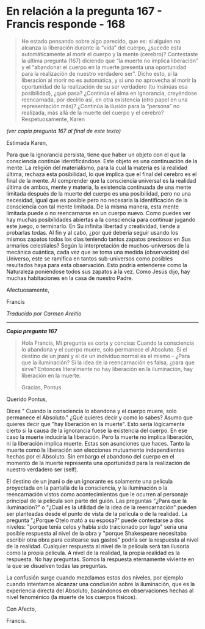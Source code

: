 # En relación a la pregunta 167 - Francis responde - 168

>He estado pensando sobre algo parecido, que es: si alguien no alcanza la liberación durante la “vida” del cuerpo, ¿sucede esta automáticamente al morir el cuerpo y la mente (cerebro)? Contestaste la última pregunta (167) diciendo que “la muerte no implica liberación” y el “abandonar el cuerpo en la muerte presenta una oportunidad para la realización de nuestro verdadero ser”. Dicho esto, si la liberación al morir no es automática, y si uno no aprovecha al morir la oportunidad de la realización de su ser verdadero (tu insinúas esa posibilidad), ¿qué pasa? ¿Continúa el alma en ignorancia, creyéndose reencarnada, por decirlo así, en otra existencia (otro papel en una representación más)? ¿Continúa la ilusión para la “persona” no realizada, más allá de la muerte del cuerpo y el cerebro? Respetuosamente, Karen

_(ver copia pregunta 167 al final de este texto)_

Estimada Karen,

Para que la ignorancia persista, tiene que haber un objeto con el que la consciencia continúe identificándose. Este objeto es una continuación de la mente. La religión del materialismo, para la cual la materia es la realidad última, rechaza esta posibilidad, lo que implica que el final del cerebro es el final de la mente. Al comprender que la consciencia universal es la realidad última de ambos, mente y materia, la existencia continuada de una mente limitada después de la muerte del cuerpo es una posibilidad, pero no una necesidad, igual que es posible pero no necesaria la identificación de la consciencia con tal mente limitada. De la misma manera, esta mente limitada puede o no reencarnarse en un cuerpo nuevo. Como puedes ver hay muchas posibilidades abiertas a la consciencia para continuar jugando este juego, o terminarlo. En Su infinita libertad y creatividad, tiende a probarlas todas. Al fin y al cabo, ¿por qué debería seguir usando los mismos zapatos todos los días teniendo tantos zapatos preciosos en Sus armarios celestiales? Según la interpretación de muchos-universos de la mecánica cuántica, cada vez que se toma una medida (observación) del Universo, este se ramifica en tantos sub-universos como posibles resultados haya para esta observación. Esto podría entenderse como la Naturaleza poniéndose todos sus zapatos a la vez. Como Jesús dijo, hay muchas habitaciones en la casa de nuestro Padre.

Afectuosamente,

Francis

_Traducido por Carmen Areitio_

* * *

**_Copia pregunta 167_**

>Hola Francis, Mi pregunta es corta y concisa: Cuando la consciencia lo abandona y el cuerpo muere, solo permanece el Absoluto. Si el destino de un jnani y el de un individuo normal es el mismo - ¿Para que la iluminación? Si la idea de la reencarnación es falsa, ¿para que sirve? Entonces literalmente no hay liberación en la iluminación, hay liberación en la muerte.
>
>Gracias, Pontus

Querido Pontus,

Dices " Cuando la consciencia lo abandona y el cuerpo muere, solo permanece el Absoluto." ¿Qué quieres decir y como lo sabes? Asumo que quieres decir que "hay liberación en la muerte". Esto sería lógicamente cierto si la causa de la ignorancia fuese la existencia del cuerpo. En ese caso la muerte induciría la liberación. Pero la muerte no implica liberación, ni la liberación implica muerte. Estas son asunciones que haces. Tanto la muerte como la liberación son elecciones mutuamente independientes hechas por el Absoluto. Sin embargo el abandono del cuerpo en el momento de la muerte representa una oportunidad para la realización de nuestro verdadero ser (self).

El destino de un jnani o de un ignorante es solamente una película proyectada en la pantalla de la consciencia, y la iluminación o la reencarnación vistos como acontecimientos que le ocurren al personaje principal de la película son parte del guión. Las preguntas "¿Para que la iluminación?" o "¿Cual es la utilidad de la idea de la reencarnación" pueden ser planteadas desde el punto de vista de la película o de la realidad. La pregunta "¿Porque Otelo mató a su esposa?" puede contestarse a dos niveles: "porque tenía celos y había sido traicionado por Iago" sería una posible respuesta al nivel de la obra y "porque Shakespeare necesitaba escribir otra obra para costearse sus gastos" podría ser la respuesta al nivel de la realidad. Cualquier respuesta al nivel de la película será tan ilusoria como la propia película. A nivel de la realidad, la propia realidad es la respuesta. No hay preguntas. Somos la respuesta eternamente viviente en la que se disuelven todas las preguntas.

La confusión surge cuando mezclamos estos dos niveles, por ejemplo cuando intentamos alcanzar una conclusión sobre la iluminación, que es la experiencia directa del Absoluto, basándonos en observaciones hechas al nivel fenoménico (la muerte de los cuerpos físicos).

Con Afecto,

Francis.